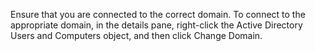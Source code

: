 <Token xmlns:xlink="http://www.w3.org/1999/xlink">Ensure that you are connected to the correct domain. To connect to the appropriate domain, in the details pane, right-click the Active Directory Users and Computers object, and then click <ui xmlns="http://ddue.schemas.microsoft.com/authoring/2003/5">Change Domain</ui>.</Token>
